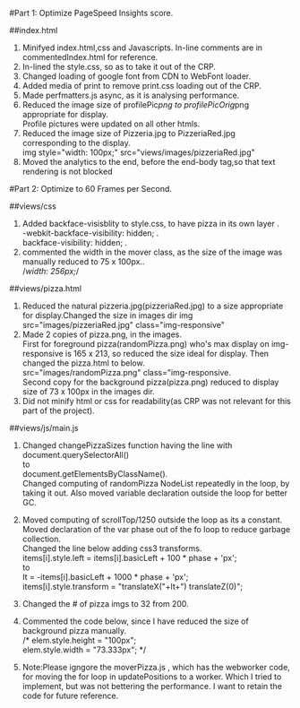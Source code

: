 #Part 1: Optimize PageSpeed Insights score.

##index.html
1. Minifyed index.html,css and Javascripts. In-line comments are in commentedIndex.html for reference.
2. In-lined the style.css, so as to take it out of the CRP.
3. Changed loading of google font from CDN to WebFont loader.<br>
      <!--link href="//fonts.googleapis.com/css?family=Open+Sans:400,700" rel="stylesheet" -->
4. Added media of print to remove print.css loading out of the CRP.
5. Made perfmatters.js async, as it is analysing performance.
6. Reduced the image size of profilePic*png to profilePicOrig*png appropriate for display.<br>Profile pictures were updated on all other htmls.
7. Reduced the image size  of Pizzeria.jpg to PizzeriaRed.jpg corresponding to the display.<br>
      img style="width: 100px;" src="views/images/pizzeriaRed.jpg"
8. Moved the analytics to the end, before the end-body tag,so that text rendering is not blocked

#Part 2: Optimize to 60 Frames per Second.

##views/css

1. Added backface-visisblity to style.css, to have pizza in its own layer .<br>
   -webkit-backface-visibility: hidden; .<br>
    backface-visibility: hidden; .<br>
2. commented the width in the mover class, as the size of the image was manually reduced to 75 x 100px..<br>
    /*width: 256px;*/

##views/pizza.html

1. Reduced the natural pizzeria.jpg(pizzeriaRed.jpg) to a size appropriate for display.Changed the size in images dir
   img src="images/pizzeriaRed.jpg" class="img-responsive" 
2. Made 2 copies of pizza.png, in the images.<br>
    First for foreground pizza(randomPizza.png) who's max display on img-responsive is 165 x 213, so reduced the size ideal      for display. Then changed the pizza.html to below.<br>
      src="images/randomPizza.png" class="img-responsive.<br>
    Second copy for the background pizza(pizza.png) reduced to display size of 73 x 100px in the images dir.
3.  Did not minify html or css for readability(as CRP was not relevant for this part of the project).              

##views/js/main.js

1.  Changed changePizzaSizes function having the line with document.querySelectorAll()<br> to<br> document.getElementsByClassName().<br>Changed computing of randomPizza NodeList repeatedly in the loop, by taking it out. Also moved variable declaration outside the loop for better GC.
2.  Moved computing of scrollTop/1250 outside the loop as its a constant.<br>Moved declaration of the var phase out of the       fo loop to reduce garbage collection.<br>
    Changed the line below adding css3 transforms.<br>
    items[i].style.left = items[i].basicLeft + 100 * phase + 'px'; <br>
    to<br>
    lt = -items[i].basicLeft + 1000 * phase + 'px';<br>
    items[i].style.transform = "translateX("+lt+") translateZ(0)";<br>
    
3. Changed the # of pizza imgs to 32 from 200.
4. Commented the code below, since I have reduced the size of background pizza manually.<br>
   /* elem.style.height = "100px";<br>
    elem.style.width = "73.333px"; */<br>
5.  Note:Please igngore the  moverPizza.js , which has the webworker code, for moving the for loop in updatePositions to a       worker. Which I tried to implement, but was not bettering the performance. I want to retain the code for future              reference.
